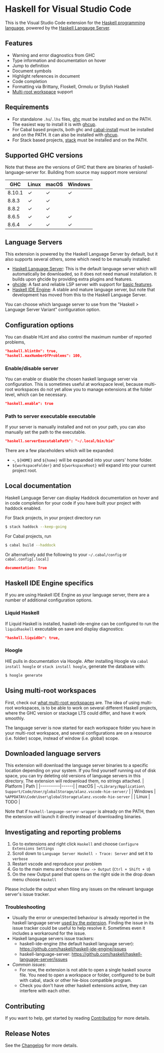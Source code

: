 # Haskell for Visual Studio Code

This is the Visual Studio Code extension for the [Haskell programming language](https://haskell.org), powered by the [Haskell Langauge Server](https://github.com/haskell/haskell-language-server).

## Features

- Warning and error diagnostics from GHC
- Type information and documentation on hover
- Jump to definition
- Document symbols
- Highlight references in document
- Code completion
- Formatting via Brittany, Floskell, Ormolu or Stylish Haskell
- [Multi-root workspace](https://code.visualstudio.com/docs/editor/multi-root-workspaces) support
<!-- Add this back when hlint support is merged into hls
- Code actions and quick-fixes via `hlint` and [`apply-refact`](https://github.com/mpickering/apply-refact) (click the lightbulb) -->

## Requirements

- For standalone `.hs`/`.lhs` files, [ghc](https://www.haskell.org/ghc/) must be installed and on the PATH. The easiest way to install it is with [ghcup](https://www.haskell.org/ghcup/).
- For Cabal based projects, both ghc and [cabal-install](https://www.haskell.org/cabal/) must be installed and on the PATH. It can also be installed with [ghcup](https://www.haskell.org/ghcup/).
- For Stack based projects, [stack](http://haskellstack.org) must be installed and on the PATH.

## Supported GHC versions

Note that these are the versions of GHC that there are binaries of haskell-language-server for. Building from source may support more versions!

| GHC    | Linux | macOS | Windows |
| ------ | ----- | ----- | ------- |
| 8.10.1 | ✓     | ✓     | ✓       |
| 8.8.3  | ✓     | ✓     |         |
| 8.8.2  | ✓     | ✓     |         |
| 8.6.5  | ✓     | ✓     | ✓       |
| 8.6.4  | ✓     | ✓     | ✓       |

## Language Servers

This extension is powered by the Haskell Language Server by default, but it also supports several others, some which need to be manually installed:

- [Haskell Language Server](https://github.com/haskell/haskell-language-server#installation): This is the default language server which will automatically be downloaded, so it does not need manual installation. It builds upon ghcide by providing extra plugins and features.
- [ghcide](https://github.com/digital-asset/ghcide#install-ghcide): A fast and reliable LSP server with support for [basic features](https://github.com/digital-asset/ghcide#features).
- [Haskell IDE Engine](https://github.com/haskell/haskell-ide-engine#installation): A stable and mature language server, but note that development has moved from this to the Haskell Language Server.

You can choose which language server to use from the "Haskell > Language Server Variant" configuration option.

## Configuration options

You can disable HLint and also control the maximum number of reported problems,

```json
"haskell.hlintOn": true,
"haskell.maxNumberOfProblems": 100,
```

### Enable/disable server

You can enable or disable the chosen haskell language server via configuration. This is sometimes useful at workspace level, because multi-root workspaces do not yet allow you to manage extensions at the folder level, which can be necessary.

```json
"haskell.enable": true
```

### Path to server executable executable

If your server is manually installed and not on your path, you can also manually set the path to the executable.

```json
"haskell.serverExecutablePath": "~/.local/bin/hie"
```

There are a few placeholders which will be expanded:

- `~`, `${HOME}` and `${home}` will be expanded into your users' home folder.
- `${workspaceFolder}` and `${workspaceRoot}` will expand into your current project root.

## Local documentation

Haskell Language Server can display Haddock documentation on hover and in code completion for your code if you have built your project with haddock enabled.

For Stack projects, in your project directory run

```bash
$ stack haddock --keep-going
```

For Cabal projects, run

```bash
$ cabal build --haddock
```

Or alternatively add the following to your `~/.cabal/config` or `cabal.config[.local]`

```json
documentation: True
```

## Haskell IDE Engine specifics

If you are using Haskell IDE Engine as your language server, there are a number of additional configuration options.

### Liquid Haskell

If Liquid Haskell is installed, haskell-ide-engine can be configured to run the `liquidhaskell` executable on save and display diagnostics:

```json
"haskell.liquidOn": true,
```

### Hoogle

HIE pulls in documentation via Hoogle. After installing Hoogle via `cabal install hoogle` or `stack install hoogle`, generate the database with:

```bash
$ hoogle generate
```

## Using multi-root workspaces

First, check out [what multi-root workspaces](https://code.visualstudio.com/docs/editor/multi-root-workspaces) are. The idea of using multi-root workspaces, is to be able to work on several different Haskell projects, where the GHC version or stackage LTS could differ, and have it work smoothly.

The language server is now started for each workspace folder you have in your multi-root workspace, and several configurations are on a resource (i.e. folder) scope, instead of window (i.e. global) scope.

## Downloaded language servers

This extension will download the language server binaries to a specific location depending on your system. If you find yourself running out of disk space, you can try deleting old versions of language servers in this directory. The extension will redownload them, no strings attached.
| Platform | Path |
|----------|------|
| macOS | `~/Library/Application\ Support/Code/User/globalStorage/alanz.vscode-hie-server/` |
| Windows | `%APPDATA%\Code\User\globalStorage\alanz.vscode-hie-server` |
| Linux | TODO |


Note that if `haskell-language-server-wrapper` is already on the PATH, then the extension will launch it directly instead of downloading binaries.


## Investigating and reporting problems

1.  Go to extensions and right click `Haskell` and choose `Configure Extensions Settings`
2.  Scroll down to `Language Server Haskell › Trace: Server` and set it to `verbose`
3.  Restart vscode and reproduce your problem
4.  Go to the main menu and choose `View -> Output` (`Ctrl + Shift + U`)
5.  On the new Output panel that opens on the right side in the drop down menu choose `Haskell`

Please include the output when filing any issues on the relevant language server's issue tracker.

### Troubleshooting

* Usually the error or unexpected behaviour is already reported in the haskell language server [used by the extension](#hie-variant). Finding the issue in its issue tracker could be useful to help resolve it. Sometimes even it includes a workaround for the issue.
* Haskell language servers issue trackers:
  * haskell-ide-engine (the default haskell language server): https://github.com/haskell/haskell-ide-engine/issues
  * haskell-language-server: https://github.com/haskell/haskell-language-server/issues
* *Common issues*:
  * For now, the extension is not able to open a single haskell source file. You need to open a workspace or folder, configured to be built with cabal, stack or other hie-bios compatible program.
  * Check you don't have other haskell extensions active, they can interfere with each other.

## Contributing

If you want to help, get started by reading [Contributing](https://github.com/alanz/vscode-hie-server/blob/master/Contributing.md) for more details.

## Release Notes

See the [Changelog](https://github.com/alanz/vscode-hie-server/blob/master/Changelog.md) for more details.
